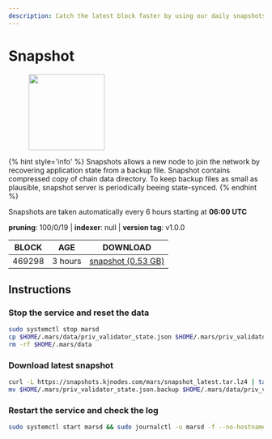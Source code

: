 ```yaml
---
description: Catch the latest block faster by using our daily snapshots.
---
```


# Snapshot

<figure><img src="https://raw.githubusercontent.com/kj89/testnet_manuals/main/pingpub/logos/mars.png" width="150" alt=""><figcaption></figcaption></figure>

{% hint style='info' %}
Snapshots allows a new node to join the network by recovering application state from a backup file. 
Snapshot contains compressed copy of chain data directory. To keep backup files as small as plausible, 
snapshot server is periodically beeing state-synced.
{% endhint %}

Snapshots are taken automatically every 6 hours starting at **06:00 UTC**

**pruning**: 100/0/19 | **indexer**: null | **version tag**: v1.0.0

| BLOCK             | AGE             | DOWNLOAD                                                                                            |
| ----------------- | --------------- | --------------------------------------------------------------------------------------------------- |
| 469298 | 3 hours | [snapshot (0.53 GB)](https://snapshots.kjnodes.com/mars/snapshot\_latest.tar.lz4) |

## Instructions

### Stop the service and reset the data

```bash
sudo systemctl stop marsd
cp $HOME/.mars/data/priv_validator_state.json $HOME/.mars/priv_validator_state.json.backup
rm -rf $HOME/.mars/data
```

### Download latest snapshot

```bash
curl -L https://snapshots.kjnodes.com/mars/snapshot_latest.tar.lz4 | tar -Ilz4 -xf - -C $HOME/.mars
mv $HOME/.mars/priv_validator_state.json.backup $HOME/.mars/data/priv_validator_state.json
```

### Restart the service and check the log

```bash
sudo systemctl start marsd && sudo journalctl -u marsd -f --no-hostname -o cat
```

